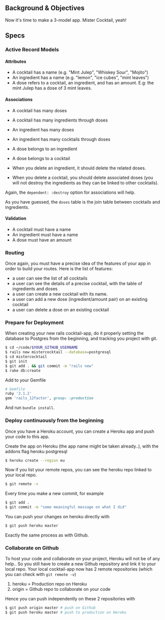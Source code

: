 ## Background & Objectives
Now it's time to make a 3-model app. Mister Cocktail, yeah!

## Specs

### Active Record Models

#### Attributes

- A cocktail has a name (e.g. "Mint Julep", "Whiskey Sour", "Mojito")
- An ingredient has a name (e.g. "lemon", "ice cubes", "mint leaves")
- A dose refers to a cocktail, an ingredient, and has an amount. E.g: the mint Julep has a dose of 3 mint leaves.

#### Associations

- A cocktail has many doses
- A cocktail has many ingredients through doses
- An ingredient has many doses
- An ingredient has many cocktails through doses
- A dose belongs to an ingredient
- A dose belongs to a cocktail

- When you delete an ingredient, it should delete the related doses.
- When you delete a cocktail, you should delete associated doses (you will not destroy the ingredients as they can be linked to other cocktails).

Again, the `dependent: :destroy` option for associations will help.

As you have guessed, the `doses` table is the join table between cocktails and ingredients.

#### Validation

- A cocktail must have a name
- An ingredient must have a name
- A dose must have an amount

### Routing

Once again, you must have a precise idea of the features of your app in order to build your routes. Here is the list of features:

- a user can see the list of all cocktails
- a user can see the details of a precise cocktail, with the table of ingredients and doses
- a user can create a new cocktail with its name.
- a user can add a new dose (ingredient/amount pair) on an existing cocktail
- a user can delete a dose on an existing cocktail

### Prepare for Deployment

When creating your new rails cocktail-app, do it properly setting the database to Postgres from the beginning, and tracking you project with git.


```bash
$ cd ~/code/$YOUR_GITHUB_USERNAME
$ rails new mistercocktail --database=postgresql
$ cd mistercocktail
$ git init
$ git add . && git commit -m "rails new"
$ rake db:create
```

Add to your Gemfile

```ruby
# Gemfile
ruby '2.1.2'
gem 'rails_12factor', group: :production
```

And run `bundle install`.

### Deploy continuously from the beginning

Once you have a Heroku account, you can create a Heroku app and push your code to this app.

Create the app on Heroku (the app name might be taken already..), with the addons flag heroku postgresql

```bash
$ heroku create --region eu
```

Now if you list your remote repos, you can see the heroku repo linked to your local repo.

```bash
$ git remote -v
```

Every time you make a new commit, for example

```bash
$ git add .
$ git commit -m "some meaningful message on what I did"
```

You can push your changes on heroku directly with

```bash
$ git push heroku master
```

Exactly the same process as with Github.


### Collaborate on Github

To host your code and collaborate on your project, Heroku will not be of any help.. So you still have to create a new Github repository and link it to your local repo. Your local cocktail-app now has 2 remote repositories (which you can check with `git remote -v`)

1. heroku = Production repo on Heroku
1. origin = Github repo to collaborate on your code

Hence you can push independently on these 2 repositories with

```bash
$ git push origin master # push on Github
$ git push heroku master # push to production on Heroku
```